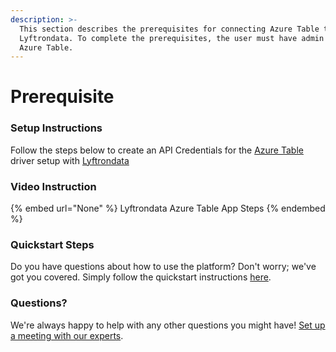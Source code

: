 ```yaml
---
description: >-
  This section describes the prerequisites for connecting Azure Table to
  Lyftrondata. To complete the prerequisites, the user must have admin access to
  Azure Table.
---
```


# Prerequisite

<mark style="color:blue;"></mark>

### Setup Instructions

Follow the steps below to create an API Credentials for the [Azure Table](None) driver setup with [Lyftrondata](https://www.lyftrondata.com)

### Video Instruction

{% embed url="None" %}
Lyftrondata Azure Table App Steps
{% endembed %}

### Quickstart Steps

Do you have questions about how to use the platform? Don't worry; we've got you covered. Simply follow the quickstart instructions [here](README.md).

### Questions? <a href="#questions" id="questions"></a>

We're always happy to help with any other questions you might have! [Set up a meeting with our experts](https://www.lyftrondata.com/book-a-meeting/).


